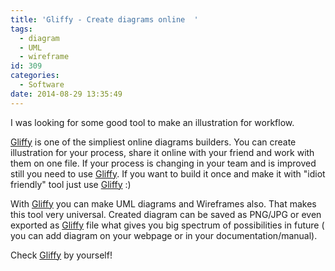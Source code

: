 ```yaml
---
title: 'Gliffy - Create diagrams online  '
tags:
  - diagram
  - UML
  - wireframe
id: 309
categories:
  - Software
date: 2014-08-29 13:35:49
---
```


I was looking for some good tool to make an illustration for workflow.
<!--more-->

[Gliffy](http://www.gliffy.com/) is one of the simpliest online diagrams builders. You can create illustration for your process, share it online with your friend and work with them on one file. If your process is changing in your team and is improved still you need to use [Gliffy](http://www.gliffy.com/). If you want to build it once and make it with "idiot friendly" tool just use [Gliffy](http://www.gliffy.com/) :)

With [Gliffy](http://www.gliffy.com/) you can make UML diagrams and Wireframes also. That makes this tool very universal. Created diagram can be saved as PNG/JPG or even exported as [Gliffy](http://www.gliffy.com/) file what gives you big spectrum of possibilities in future ( you can add diagram on your webpage or in your documentation/manual).

Check [Gliffy](http://www.gliffy.com/) by yourself!